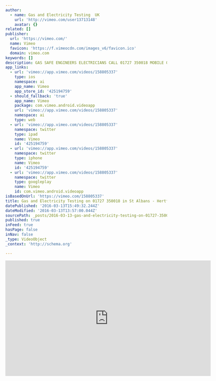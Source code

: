 ```yaml
---
author:
  - name: Gas and Electricity Testing  UK
    url: 'http://vimeo.com/user13713148'
    avatar: {}
related: []
publisher:
  url: 'https://vimeo.com/'
  name: Vimeo
  favicon: 'https://f.vimeocdn.com/images_v6/favicon.ico'
  domain: vimeo.com
keywords: []
description: GAS SAFE ENGINEERS ELECTRICIANS CALL 01727 350018 MOBILE 07758 437370 Safety Testing Checklist Electrical Installation Condition Report - Every 5 Years Portable Appliance Test - Every Year Fire or Smoke Alarm Test - Every Year Fire Risk Assessment - Every Year Emergency Lighting Test - Every Year Gas Safety Test
app_links:
  - url: 'vimeo://app.vimeo.com/videos/158805337'
    type: ios
    namespace: ai
    app_name: Vimeo
    app_store_id: '425194759'
  - should_fallback: 'true'
    app_name: Vimeo
    package: com.vimeo.android.videoapp
    url: 'vimeo://app.vimeo.com/videos/158805337'
    namespace: ai
    type: web
  - url: 'vimeo://app.vimeo.com/videos/158805337'
    namespace: twitter
    type: ipad
    name: Vimeo
    id: '425194759'
  - url: 'vimeo://app.vimeo.com/videos/158805337'
    namespace: twitter
    type: iphone
    name: Vimeo
    id: '425194759'
  - url: 'vimeo://app.vimeo.com/videos/158805337'
    namespace: twitter
    type: googleplay
    name: Vimeo
    id: com.vimeo.android.videoapp
isBasedOnUrl: 'https://vimeo.com/158805337'
title: Gas and Electricity Testing on 01727 350018 in St Albans - Hertfordshire www.gasandelec.uk
datePublished: '2016-03-13T15:49:32.244Z'
dateModified: '2016-03-13T13:57:00.044Z'
sourcePath: _posts/2016-03-13-gas-and-electricity-testing-on-01727-350018-in-st-albans-h.md
published: true
inFeed: true
hasPage: false
inNav: false
_type: VideoObject
_context: 'http://schema.org'

---
```

<iframe src="https://cdn.embedly.com/widgets/media.html?src=https%3A%2F%2Fplayer.vimeo.com%2Fvideo%2F158805337&amp;url=https%3A%2F%2Fvimeo.com%2F158805337&amp;image=http%3A%2F%2Fi.vimeocdn.com%2Fvideo%2F560395308_640.jpg&amp;key=b7d04c9b404c499eba89ee7072e1c4f7&amp;type=text%2Fhtml&amp;schema=vimeo" width="640" height="360" scrolling="no" frameborder="0" allowfullscreen="allowfullscreen" style=""></iframe>